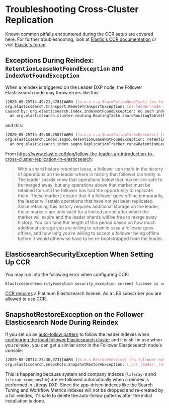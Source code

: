 # Troubleshooting Cross-Cluster Replication

Known common pitfalls encountered during the CCR setup are covered here. For further troubleshooting, look at [Elastic's CCR documentation](https://www.elastic.co/guide/en/elasticsearch/reference/7.x/ccr-overview.html) or visit [Elastic's forum](https://discuss.elastic.co/tag/cross-cluster-replication).

## Exceptions During Reindex: `RetentionLeaseNotFoundException` and `IndexNotFoundException`

When a reindex is triggered on the Leader DXP node, the Follower Elasticsearch node may throw errors like this:

```bash
[2020-05-25T14:49:21,478][WARN ][o.e.x.c.a.ShardFollowNodeTask] [es-follower-node-1] shard follow task encounter non-retryable error
org.elasticsearch.transport.RemoteTransportException: [es-leader-node-1][127.0.0.1:9300][indices:data/read/xpack/ccr/shard_changes]
Caused by: org.elasticsearch.index.IndexNotFoundException: no such index
  at org.elasticsearch.cluster.routing.RoutingTable.shardRoutingTable(RoutingTable.java:119) ~[elasticsearch-6.8.6.jar:6.8.6]
```

and this:
```bash
[2020-05-25T14:49:50,750][WARN ][o.e.x.c.a.ShardFollowTasksExecutor] [es-follower-node-1] [liferay-20101][0] background management of retention lease [LiferayElasticsearchCluster_FOLLOWER/liferay-20101/3a22HGCGS9iDl5rCbutNHg-following-leader/liferay-20101/lZThZJuhTLSaNYTSxmeX8A] failed while following
org.elasticsearch.index.seqno.RetentionLeaseNotFoundException: retention lease with ID [LiferayElasticsearchCluster_FOLLOWER/liferay-20101/3a22HGCGS9iDl5rCbutNHg-following-leader/liferay-20101/lZThZJuhTLSaNYTSxmeX8A] not found
  at org.elasticsearch.index.seqno.ReplicationTracker.renewRetentionLease(ReplicationTracker.java:282) ~[elasticsearch-6.8.6.jar:6.8.6]
```

From <https://www.elastic.co/blog/follow-the-leader-an-introduction-to-cross-cluster-replication-in-elasticsearch>:

> With a shard history retention lease, a follower can mark in the history of operations on the leader where in history that follower currently is. The leader shards know that operations below that marker are safe to be merged away, but any operations above that marker must be retained for until the follower has had the opportunity to replicate them. These markers ensure that if a follower goes offline temporarily, the leader will retain operations that have not yet been replicated. Since retaining this history requires additional storage on the leader, these markers are only valid for a limited period after which the marker will expire and the leader shards will be free to merge away history. You can tune the length of this period based on how much additional storage you are willing to retain in case a follower goes offline, and how long you’re willing to accept a follower being offline before it would otherwise have to be re-bootstrapped from the leader.

## ElasticsearchSecurityException When Setting Up CCR

You may run into the following error when configuring CCR:

```bash
ElasticsearchSecurityException security_exception current license is non-compliant for [ccr]
```

[CCR requires](https://www.elastic.co/subscriptions#scalability-&-resiliency) a Platinum Elasticsearch license. As a LES subscriber you are allowed to use CCR.

## SnapshotRestoreException on the Follower Elasticsearch Node During Reindex

If you set up an [auto-follow pattern](./configuring-ccr-in-a-local-follower-data-center.md#replicate-the-leader-indexes) to follow the leader indexes when [configuring the local follower Elasticsearch cluster](./configuring-ccr-in-a-local-follower-data-center.md#configuring-auto-follow) and it is still in use when you reindex, you can get a similar error in the Follower Elasticsearch node's console:

```bash
[2020-05-28T14:25:30,973][WARN ][o.e.s.RestoreService] [es-follower-node-1] [_latest_/_latest_] failed to restore snapshot
org.elasticsearch.snapshots.SnapshotRestoreException: [_ccr_leader:_latest_/_latest_] cannot restore index [liferay-20101] because an open index with same name already exists in the cluster. Either close or delete the existing index or restore the index under a different name by providing a rename pattern and replacement name
```

This is happening because system and company indexes (`liferay-0` and `liferay-<companyId>`) are re-followed automatically when a reindex is performed in Liferay DXP. Since the app-driven indexes like the Search Tuning and Workflow Metrics indexes will not be dropped and re-created by a full reindex, it's safe to delete the auto-follow patterns after the initial installation is done.
